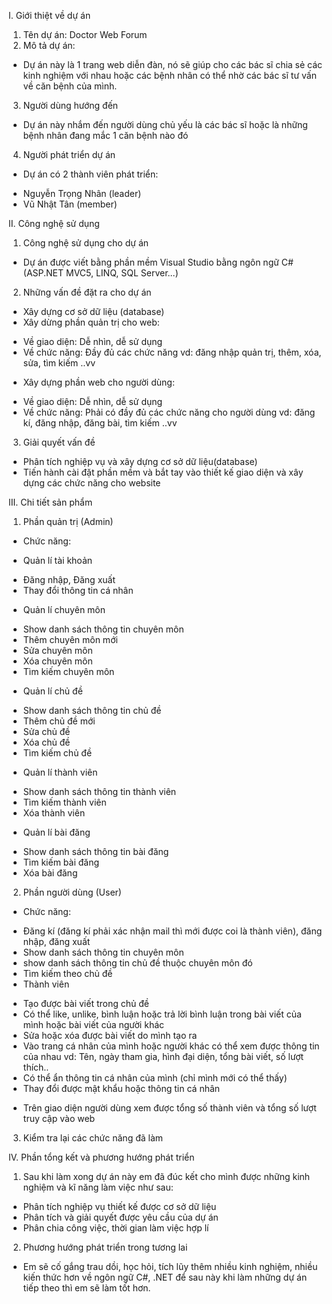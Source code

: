 I. Giới thiệt về dự án
1. Tên dự án: Doctor Web Forum
2. Mô tả dự án: 
- Dự án này là 1 trang web diễn đàn, nó sẽ giúp cho các bác sĩ chia sẻ các kinh nghiệm với nhau hoặc
các bệnh nhân có thể nhờ các bác sĩ tư vấn về căn bệnh của mình. 
3. Người dùng hướng đến
- Dự án này nhắm đến người dùng chủ yếu là các bác sĩ hoặc là những bệnh nhân đang mắc 1 căn bệnh nào
 đó
4. Người phát triển dự án
- Dự án có 2 thành viên phát triển:
+ Nguyễn Trọng Nhân (leader)
+ Vũ Nhật Tân (member)

II. Công nghệ sử dụng
1. Công nghệ sử dụng cho dự án
- Dự án được viết bằng phần mềm Visual Studio bằng ngôn ngữ C# (ASP.NET MVC5, LINQ, SQL Server...)
2. Những vấn đề đặt ra cho dự án
- Xây dựng cơ sở dữ liệu (database)
- Xây dừng phần quản trị cho web:
+ Về giao diện: Dễ nhìn, dễ sử dụng
+ Về chức năng: Đầy đủ các chức năng
vd: đăng nhập quản trị, thêm, xóa, sửa, tìm kiếm ..vv
- Xây dựng phần web cho người dùng:
+ Về giao diện: Dễ nhìn, dễ sử dụng
+ Về chức năng: Phải có đầy đủ các chức năng cho người dùng
vd: đăng kí, đăng nhập, đăng bài, tìm kiếm ..vv
3. Giải quyết vấn đề
- Phân tích nghiệp vụ và xây dựng cơ sở dữ liệu(database)
- Tiến hành cài đặt phần mềm và bắt tay vào thiết kế giao diện và xây dựng các chức năng cho website

III. Chi tiết sản phẩm
1. Phần quản trị (Admin)
* Chức năng:
- Quản lí tài khoản
+ Đăng nhập, Đăng xuất
+ Thay đổi thông tin cá nhân
- Quản lí chuyên môn
+ Show danh sách thông tin chuyên môn
+ Thêm chuyên môn mới
+ Sửa chuyên môn
+ Xóa chuyên môn
+ Tìm kiếm chuyên môn
- Quản lí chủ đề
+ Show danh sách thông tin chủ đề
+ Thêm chủ đề mới
+ Sửa chủ đề
+ Xóa chủ đề
+ Tìm kiếm chủ đề
- Quản lí thành viên
+ Show danh sách thông tin thành viên
+ Tìm kiếm thành viên
+ Xóa thành viên
- Quản lí bài đăng
+ Show danh sách thông tin bài đăng
+ Tìm kiếm bài đăng
+ Xóa bài đăng
2. Phần người dùng (User)
* Chức năng:
- Đăng kí (đăng kí phải xác nhận mail thì mới được coi là thành viên), đăng nhập, đăng xuất
- Show danh sách thông tin chuyên môn
- show danh sách thông tin chủ đề thuộc chuyên môn đó
- Tìm kiếm theo chủ đề
- Thành viên
+ Tạo được bài viết trong chủ đề
+ Có thể like, unlike, bình luận hoặc trả lời bình luận trong bài viết của mình hoặc bài viết của người
 khác
+ Sửa hoặc xóa được bài viết do mình tạo ra
+ Vào trang cá nhân của mình hoặc người khác có thể xem được thông tin của nhau
vd: Tên, ngày tham gia, hình đại diện, tổng bài viết, số lượt thích..
+ Có thể ẩn thông tin cá nhân của mình (chỉ mình mới có thể thấy)
+ Thay đổi được mật khẩu hoặc thông tin cá nhân
- Trên giao diện người dùng xem được tổng số thành viên và tổng số lượt truy cập vào web
3. Kiểm tra lại các chức năng đã làm

IV. Phần tổng kết và phương hướng phát triển
1. Sau khi làm xong dự án này em đã đúc kết cho mình được những kinh nghiệm và kĩ năng làm việc như sau:
- Phân tích nghiệp vụ thiết kế được cơ sở dữ liệu
- Phân tích và giải quyết được yêu cầu của dự án
- Phân chia công việc, thời gian làm việc hợp lí
2. Phương hướng phát triển trong tương lai
- Em sẽ cố gắng trau dồi, học hỏi, tích lũy thêm nhiều kinh nghiệm, nhiều kiến thức hơn về ngôn ngữ
 C#, .NET để sau này khi làm những dự án tiếp theo thì em sẽ làm tốt hơn.









